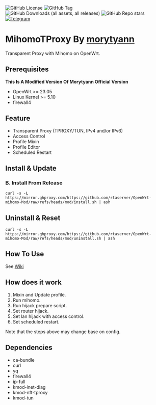 ![GitHub License](https://img.shields.io/github/license/morytyann/OpenWrt-mihomo?style=for-the-badge&logo=github) ![GitHub Tag](https://img.shields.io/github/v/release/morytyann/OpenWrt-mihomo?style=for-the-badge&logo=github) ![GitHub Downloads (all assets, all releases)](https://img.shields.io/github/downloads/rtaserver/OpenWrt-mihomo-Mod/total?style=for-the-badge&logo=github) ![GitHub Repo stars](https://img.shields.io/github/stars/rtaserver/OpenWrt-mihomo-Mod?style=for-the-badge&logo=github) [![Telegram](https://img.shields.io/badge/Contact-Telegram-26A5E4?style=for-the-badge&logo=telegram)](https://t.me/mihomotproxy)

# MihomoTProxy By [morytyann](https://github.com/morytyann/OpenWrt-mihomo) 

Transparent Proxy with Mihomo on OpenWrt.


## Prerequisites

**This Is A Modified Version Of Morytyann Official Version**
- OpenWrt >= 23.05
- Linux Kernel >= 5.10
- firewall4

## Feature

- Transparent Proxy (TPROXY/TUN, IPv4 and/or IPv6)
- Access Control
- Profile Mixin
- Profile Editor
- Scheduled Restart

## Install & Update

### B. Install From Release

```shell
curl -s -L https://mirror.ghproxy.com/https://github.com/rtaserver/OpenWrt-mihomo-Mod/raw/refs/heads/mod/install.sh | ash
```

## Uninstall & Reset

```shell
curl -s -L https://mirror.ghproxy.com/https://github.com/rtaserver/OpenWrt-mihomo-Mod/raw/refs/heads/mod/uninstall.sh | ash
```

## How To Use

See [Wiki](https://github.com/morytyann/OpenWrt-mihomo/wiki)

## How does it work

1. Mixin and Update profile.
2. Run mihomo.
3. Run hijack prepare script.
4. Set router hijack.
5. Set lan hijack with access control.
6. Set scheduled restart.

Note that the steps above may change base on config.

## Dependencies

- ca-bundle
- curl
- yq
- firewall4
- ip-full
- kmod-inet-diag
- kmod-nft-tproxy
- kmod-tun
